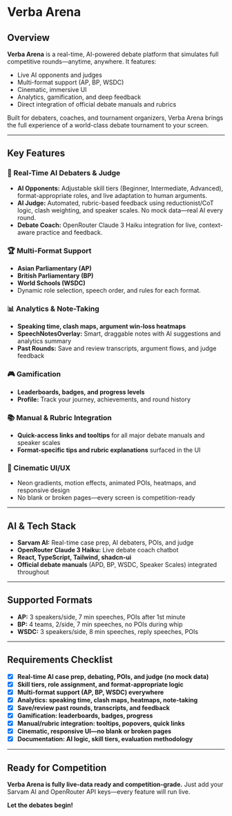 # Verba Arena

## Overview
**Verba Arena** is a real-time, AI-powered debate platform that simulates full competitive rounds—anytime, anywhere. It features:
- Live AI opponents and judges
- Multi-format support (AP, BP, WSDC)
- Cinematic, immersive UI
- Analytics, gamification, and deep feedback
- Direct integration of official debate manuals and rubrics

Built for debaters, coaches, and tournament organizers, Verba Arena brings the full experience of a world-class debate tournament to your screen.

---

## Key Features

### 🧠 Real-Time AI Debaters & Judge
- **AI Opponents:** Adjustable skill tiers (Beginner, Intermediate, Advanced), format-appropriate roles, and live adaptation to human arguments.
- **AI Judge:** Automated, rubric-based feedback using reductionist/CoT logic, clash weighting, and speaker scales. No mock data—real AI every round.
- **Debate Coach:** OpenRouter Claude 3 Haiku integration for live, context-aware practice and feedback.

### 🏆 Multi-Format Support
- **Asian Parliamentary (AP)**
- **British Parliamentary (BP)**
- **World Schools (WSDC)**
- Dynamic role selection, speech order, and rules for each format.

### 📊 Analytics & Note-Taking
- **Speaking time, clash maps, argument win-loss heatmaps**
- **SpeechNotesOverlay:** Smart, draggable notes with AI suggestions and analytics summary
- **Past Rounds:** Save and review transcripts, argument flows, and judge feedback

### 🎮 Gamification
- **Leaderboards, badges, and progress levels**
- **Profile:** Track your journey, achievements, and round history

### 📚 Manual & Rubric Integration
- **Quick-access links and tooltips** for all major debate manuals and speaker scales
- **Format-specific tips and rubric explanations** surfaced in the UI

### 🎨 Cinematic UI/UX
- Neon gradients, motion effects, animated POIs, heatmaps, and responsive design
- No blank or broken pages—every screen is competition-ready

---

## AI & Tech Stack
- **Sarvam AI:** Real-time case prep, AI debaters, POIs, and judge
- **OpenRouter Claude 3 Haiku:** Live debate coach chatbot
- **React, TypeScript, Tailwind, shadcn-ui**
- **Official debate manuals** (APD, BP, WSDC, Speaker Scales) integrated throughout

---

## Supported Formats
- **AP:** 3 speakers/side, 7 min speeches, POIs after 1st minute
- **BP:** 4 teams, 2/side, 7 min speeches, no POIs during whip
- **WSDC:** 3 speakers/side, 8 min speeches, reply speeches, POIs

---

## Requirements Checklist
- [x] **Real-time AI case prep, debating, POIs, and judge (no mock data)**
- [x] **Skill tiers, role assignment, and format-appropriate logic**
- [x] **Multi-format support (AP, BP, WSDC) everywhere**
- [x] **Analytics: speaking time, clash maps, heatmaps, note-taking**
- [x] **Save/review past rounds, transcripts, and feedback**
- [x] **Gamification: leaderboards, badges, progress**
- [x] **Manual/rubric integration: tooltips, popovers, quick links**
- [x] **Cinematic, responsive UI—no blank or broken pages**
- [x] **Documentation: AI logic, skill tiers, evaluation methodology**

---

## Ready for Competition
**Verba Arena is fully live-data ready and competition-grade.**
Just add your Sarvam AI and OpenRouter API keys—every feature will run live.

**Let the debates begin!**
